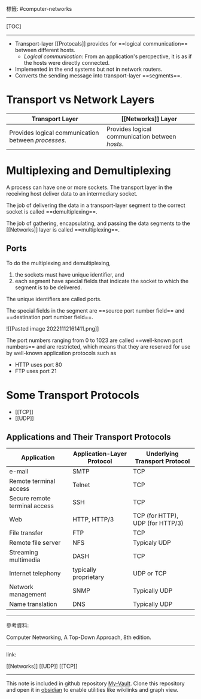 標籤: #computer-networks 

---

[TOC]

---

- Transport-layer [[Protocals]] provides for ==logical communication== between different hosts.
	- *Logical communication*: From an application's percpective, it is as if the hosts were directly connected.
- Implemented in the end systems but not in network routers.
- Converts the sending message into transport-layer ==segments==.

# Transport vs Network Layers

| Transport Layer                                    | [[Networks]] Layer                              |
| -------------------------------------------------- | ----------------------------------------------- |
| Provides logical communication between *processes*. | Provides logical communication between *hosts*. |

# Multiplexing and Demultiplexing

A process can have one or more sockets. The transport layer in the receiving host deliver data to an intermediary socket.

The job of delivering the data in a transport-layer segment to the correct socket is called ==demultiplexing==.

The job of gathering, encapsulating, and passing the data segments to the [[Networks]] layer is called ==multiplexing==.

## Ports

To do the multiplexing and demultiplexing, 

1. the sockets must have unique identifier, and 
2. each segment have special fields that indicate the socket to which the segment is to be delivered.

The unique identifiers are called ports.

The special fields in the segment are ==source port number field== and ==destination port number field==.

![[Pasted image 20221112161411.png]]

The port numbers ranging from 0 to 1023 are called ==well-known port numbers== and are restricted, which means that they are reserved for use by well-known application protocols such as

- HTTP uses port 80
- FTP uses port 21

# Some Transport Protocols

- [[TCP]]
- [[UDP]]

## Applications and Their Transport Protocols

| Application                   | Application-Layer Protocol | Underlying Transport Protocol    |
| ----------------------------- | -------------------------- | -------------------------------- |
| e-mail                        | SMTP                       | TCP                              |
| Remote terminal access        | Telnet                     | TCP                              |
| Secure remote terminal access | SSH                        | TCP                              |
| Web                           | HTTP, HTTP/3               | TCP (for HTTP), UDP (for HTTP/3) |
| File transfer                 | FTP                        | TCP                              |
| Remote file server            | NFS                        | Typicaly UDP                     |
| Streaming multimedia          | DASH                       | TCP                              |
| Internet telephony            | typically proprietary      | UDP or TCP                       |
| Network management            | SNMP                       | Typically UDP                    |
| Name translation              | DNS                        | Typically UDP                    | 

---

參考資料:

Computer Networking, A Top-Down Approach, 8th edition.

---

link:

[[Networks]]
[[UDP]]
[[TCP]]

---

This note is included in github repository [My-Vault](https://github.com/LittleD3092/My-Vault.git). Clone this repository and open it in [obsidian](https://obsidian.md/) to enable utilities like wikilinks and graph view.